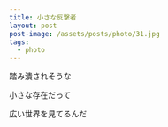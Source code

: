 ```yaml
---
title: 小さな反撃者
layout: post
post-image: /assets/posts/photo/31.jpg
tags:
  - photo
---
```


踏み潰されそうな

小さな存在だって

広い世界を見てるんだ